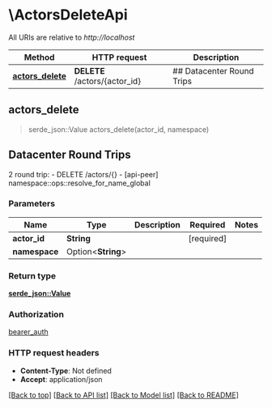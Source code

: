 # \ActorsDeleteApi

All URIs are relative to *http://localhost*

Method | HTTP request | Description
------------- | ------------- | -------------
[**actors_delete**](ActorsDeleteApi.md#actors_delete) | **DELETE** /actors/{actor_id} | ## Datacenter Round Trips



## actors_delete

> serde_json::Value actors_delete(actor_id, namespace)
## Datacenter Round Trips

2 round trip: - DELETE /actors/{} - [api-peer] namespace::ops::resolve_for_name_global

### Parameters


Name | Type | Description  | Required | Notes
------------- | ------------- | ------------- | ------------- | -------------
**actor_id** | **String** |  | [required] |
**namespace** | Option<**String**> |  |  |

### Return type

[**serde_json::Value**](serde_json::Value.md)

### Authorization

[bearer_auth](../README.md#bearer_auth)

### HTTP request headers

- **Content-Type**: Not defined
- **Accept**: application/json

[[Back to top]](#) [[Back to API list]](../README.md#documentation-for-api-endpoints) [[Back to Model list]](../README.md#documentation-for-models) [[Back to README]](../README.md)

